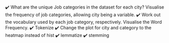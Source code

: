 ✔️ What are the unique Job categories in the dataset for each city? Visualise the frequency of job categories, allowing city being a variable.
✔️ Work out the vocabulary used by each job category, respectively. Visualise the Word Frequency.
✔️ Tokenize
✔️ Change the plot for city and category to the heatmap instead of hist
✔️ lemmatize
✔️ stemming
